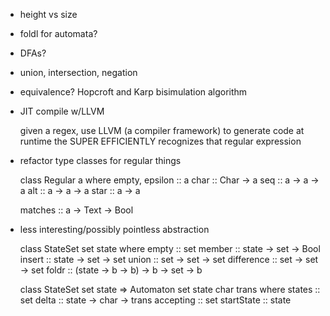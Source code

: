 - height vs size
- foldl for automata?

- DFAs?
- union, intersection, negation
- equivalence?
  Hopcroft and Karp bisimulation algorithm
- JIT compile w/LLVM

  given a regex, use LLVM (a compiler framework) to generate code at runtime
  the SUPER EFFICIENTLY recognizes that regular expression

- refactor type classes for regular things

  class Regular a where
    empty, epsilon :: a
    char :: Char -> a
    seq :: a -> a -> a
    alt :: a -> a -> a
    star :: a -> a
    
    matches :: a -> Text -> Bool

- less interesting/possibly pointless abstraction

  class StateSet set state where
    empty  :: set
    member :: state -> set -> Bool
    insert :: state -> set -> set
    union  :: set -> set -> set
    difference :: set -> set -> set
    foldr  :: (state -> b -> b) -> b -> set -> b

  class StateSet set state => Automaton set state char trans where
    states :: set
    delta :: state -> char -> trans
    accepting :: set
    startState :: state
